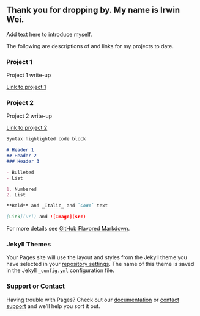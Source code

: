 ## Thank you for dropping by. My name is Irwin Wei.

Add text here to introduce myself.

The following are descriptions of and links for my projects to date.

### Project 1

Project 1 write-up

[Link to project 1](https://www.github.com/irwinwei73/GA-DSI-Project-01)

### Project 2

Project 2 write-up

[Link to project 2](https://www.github.com/irwinwei73/GA-DSI-Project-02)


```markdown
Syntax highlighted code block

# Header 1
## Header 2
### Header 3

- Bulleted
- List

1. Numbered
2. List

**Bold** and _Italic_ and `Code` text

[Link](url) and ![Image](src)
```

For more details see [GitHub Flavored Markdown](https://guides.github.com/features/mastering-markdown/).

### Jekyll Themes

Your Pages site will use the layout and styles from the Jekyll theme you have selected in your [repository settings](https://github.com/irwinwei73/irwinwei.github.io/settings). The name of this theme is saved in the Jekyll `_config.yml` configuration file.

### Support or Contact

Having trouble with Pages? Check out our [documentation](https://help.github.com/categories/github-pages-basics/) or [contact support](https://github.com/contact) and we’ll help you sort it out.
